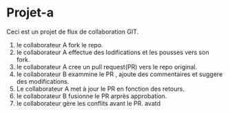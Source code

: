 # Projet-a
Ceci est un projet de flux de collaboration GIT.


1. le collaborateur A fork le repo.
2. le collaborateur A  effectue des lodifications et les pousses vers son fork.
3. le collaborateur  A cree un pull request(PR) vers le repo original.
4. le collaborateur B exammine  le PR , ajoute des commentaires et suggere des modifications.
5. Le collaborateur A met à jour le PR en fonction des retours.
6. le collaborateur B fusionne le PR arprès approbation.
7. le collaborateur gère les conflits avant le PR.
avatd